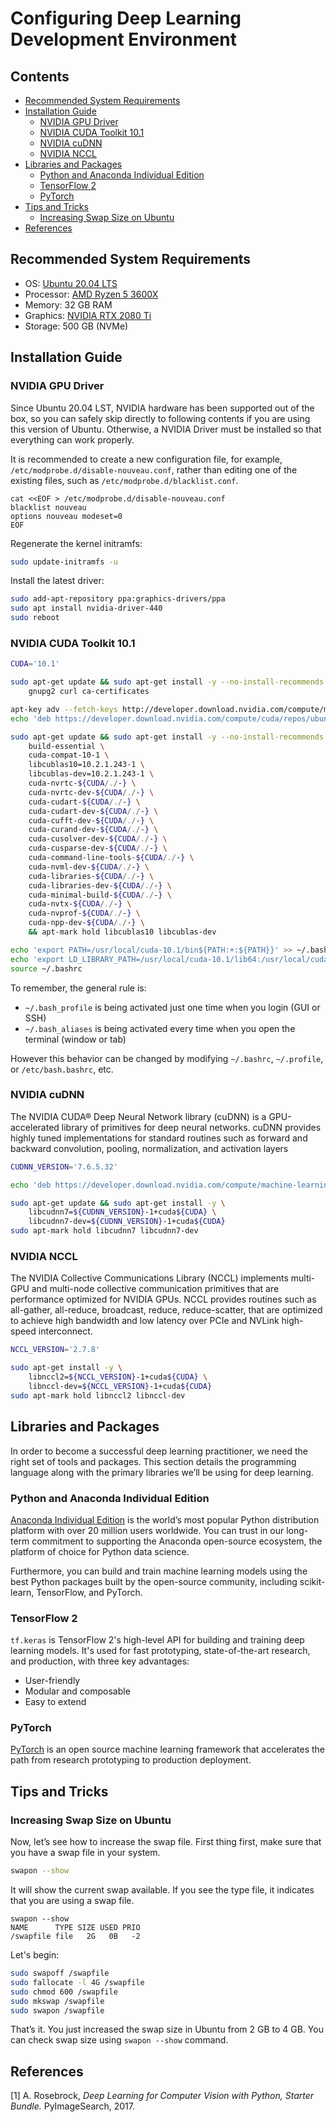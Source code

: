 # Configuring Deep Learning Development Environment <!-- omit in toc -->

## Contents <!-- omit in toc -->

- [Recommended System Requirements](#recommended-system-requirements)
- [Installation Guide](#installation-guide)
  - [NVIDIA GPU Driver](#nvidia-gpu-driver)
  - [NVIDIA CUDA Toolkit 10.1](#nvidia-cuda-toolkit-101)
  - [NVIDIA cuDNN](#nvidia-cudnn)
  - [NVIDIA NCCL](#nvidia-nccl)
- [Libraries and Packages](#libraries-and-packages)
  - [Python and Anaconda Individual Edition](#python-and-anaconda-individual-edition)
  - [TensorFlow 2](#tensorflow-2)
  - [PyTorch](#pytorch)
- [Tips and Tricks](#tips-and-tricks)
  - [Increasing Swap Size on Ubuntu](#increasing-swap-size-on-ubuntu)
- [References](#references)

## Recommended System Requirements

- OS: [Ubuntu 20.04 LTS](https://ubuntu.com/download/desktop)
- Processor: [AMD Ryzen 5 3600X](https://www.amd.com/en/products/cpu/amd-ryzen-5-3600x)
- Memory: 32 GB RAM
- Graphics: [NVIDIA RTX 2080 Ti](https://www.nvidia.com/en-us/geforce/graphics-cards/rtx-2080-ti/)
- Storage: 500 GB (NVMe)

## Installation Guide

### NVIDIA GPU Driver

Since Ubuntu 20.04 LST, NVIDIA hardware has been supported out of the box, so you can safely skip directly to following contents if you are using this version of Ubuntu. Otherwise, a NVIDIA Driver must be installed so that everything can work properly.

It is recommended to create a new configuration file, for example, `/etc/modprobe.d/disable-nouveau.conf`, rather than editing one of the existing files, such as `/etc/modprobe.d/blacklist.conf`.

```
cat <<EOF > /etc/modprobe.d/disable-nouveau.conf
blacklist nouveau
options nouveau modeset=0
EOF
```

Regenerate the kernel initramfs:

```bash
sudo update-initramfs -u
```

Install the latest driver:

```bash
sudo add-apt-repository ppa:graphics-drivers/ppa
sudo apt install nvidia-driver-440
sudo reboot
```

### NVIDIA CUDA Toolkit 10.1

```bash
CUDA='10.1'

sudo apt-get update && sudo apt-get install -y --no-install-recommends \
	gnupg2 curl ca-certificates

apt-key adv --fetch-keys http://developer.download.nvidia.com/compute/machine-learning/repos/ubuntu1804/x86_64/7fa2af80.pub
echo 'deb https://developer.download.nvidia.com/compute/cuda/repos/ubuntu1804/x86_64 /' > /etc/apt/sources.list.d/cuda.list

sudo apt-get update && sudo apt-get install -y --no-install-recommends \
	build-essential \
	cuda-compat-10-1 \
	libcublas10=10.2.1.243-1 \ 
	libcublas-dev=10.2.1.243-1 \
	cuda-nvrtc-${CUDA/./-} \
	cuda-nvrtc-dev-${CUDA/./-} \
	cuda-cudart-${CUDA/./-} \
	cuda-cudart-dev-${CUDA/./-} \
	cuda-cufft-dev-${CUDA/./-} \
	cuda-curand-dev-${CUDA/./-} \
	cuda-cusolver-dev-${CUDA/./-} \
	cuda-cusparse-dev-${CUDA/./-} \
	cuda-command-line-tools-${CUDA/./-} \
	cuda-nvml-dev-${CUDA/./-} \
	cuda-libraries-${CUDA/./-} \
	cuda-libraries-dev-${CUDA/./-} \
	cuda-minimal-build-${CUDA/./-} \
	cuda-nvtx-${CUDA/./-} \
	cuda-nvprof-${CUDA/./-} \
	cuda-npp-dev-${CUDA/./-} \
	&& apt-mark hold libcublas10 libcublas-dev

echo 'export PATH=/usr/local/cuda-10.1/bin${PATH:+:${PATH}}' >> ~/.bashrc
echo 'export LD_LIBRARY_PATH=/usr/local/cuda-10.1/lib64:/usr/local/cuda-10.1/extras/CUPTI/lib64${LD_LIBRARY_PATH:+:${LD_LIBRARY_PATH}}' >> ~/.bashrc
source ~/.bashrc
```

To remember, the general rule is:

- `~/.bash_profile` is being activated just one time when you login (GUI or SSH)
- `~/.bash_aliases` is being activated every time when you open the terminal (window or tab)

However this behavior can be changed by modifying `~/.bashrc`, `~/.profile`, or `/etc/bash.bashrc`, etc.

### NVIDIA cuDNN

The NVIDIA CUDA® Deep Neural Network library (cuDNN) is a GPU-accelerated library of primitives for deep neural networks. cuDNN provides highly tuned implementations for standard routines such as forward and backward convolution, pooling, normalization, and activation layers

```bash
CUDNN_VERSION='7.6.5.32'

echo 'deb https://developer.download.nvidia.com/compute/machine-learning/repos/ubuntu1804/x86_64 /' > /etc/apt/sources.list.d/nvidia-ml.list

sudo apt-get update && sudo apt-get install -y \
	libcudnn7=${CUDNN_VERSION}-1+cuda${CUDA} \
	libcudnn7-dev=${CUDNN_VERSION}-1+cuda${CUDA}
sudo apt-mark hold libcudnn7 libcudnn7-dev
```

### NVIDIA NCCL

The NVIDIA Collective Communications Library (NCCL) implements multi-GPU and multi-node collective communication primitives that are performance optimized for NVIDIA GPUs. NCCL provides routines such as all-gather, all-reduce, broadcast, reduce, reduce-scatter, that are optimized to achieve high bandwidth and low latency over PCIe and NVLink high-speed interconnect.

```bash
NCCL_VERSION='2.7.8'

sudo apt-get install -y \
	libnccl2=${NCCL_VERSION}-1+cuda${CUDA} \
	libnccl-dev=${NCCL_VERSION}-1+cuda${CUDA}
sudo apt-mark hold libnccl2 libnccl-dev
```

## Libraries and Packages

In order to become a successful deep learning practitioner, we need the right set of tools and
packages. This section details the programming language along with the primary libraries we’ll be using for deep learning.

### Python and Anaconda Individual Edition

[Anaconda Individual Edition](https://www.anaconda.com/distribution/) is the world’s most popular Python distribution platform with over 20 million users worldwide. You can trust in our long-term commitment to supporting the Anaconda open-source ecosystem, the platform of choice for Python data science.

Furthermore, you can build and train machine learning models using the best Python packages built by the open-source community, including scikit-learn, TensorFlow, and PyTorch.

### TensorFlow 2

`tf.keras` is TensorFlow 2's high-level API for building and training deep learning models. It's used for fast prototyping, state-of-the-art research, and production, with three key advantages:

- User-friendly
- Modular and composable
- Easy to extend

### PyTorch

[PyTorch](https://pytorch.org/) is an open source machine learning framework that accelerates the path from research prototyping to production deployment.

## Tips and Tricks

### Increasing Swap Size on Ubuntu

Now, let’s see how to increase the swap file. First thing first, make sure that you have a swap file in your system.

```sh
swapon --show
```

It will show the current swap available. If you see the type file, it indicates that you are using a swap file.

```
swapon --show
NAME      TYPE SIZE USED PRIO
/swapfile file   2G   0B   -2
```

Let's begin:

```sh
sudo swapoff /swapfile
sudo fallocate -l 4G /swapfile
sudo chmod 600 /swapfile
sudo mkswap /swapfile
sudo swapon /swapfile
```

That’s it. You just increased the swap size in Ubuntu from 2 GB to 4 GB. You can check swap size using `swapon --show` command.

## References

[1] A. Rosebrock, _Deep Learning for Computer Vision with Python, Starter Bundle._ PyImageSearch, 2017.
